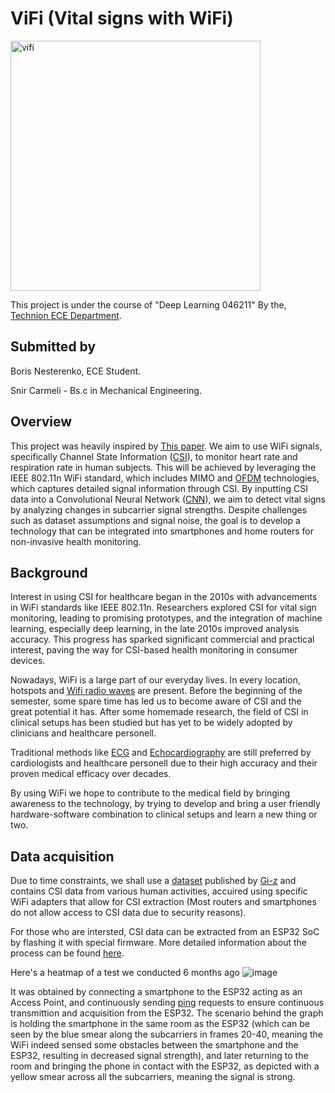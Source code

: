 # ViFi (Vital signs with WiFi)
<img src="https://github.com/user-attachments/assets/d2bca8d5-6e5f-4240-9033-10ef52e83c3a" alt="vifi" width="400" height="400">

This project is under the course of "Deep Learning 046211" By the, [Technion ECE Department](https://ece.technion.ac.il/).

## Submitted by 
Boris Nesterenko, ECE Student.

Snir Carmeli - Bs.c in Mechanical Engineering.

## Overview
This project was heavily inspired by [This paper](https://arxiv.org/pdf/2203.03980).
We aim to use WiFi signals, specifically Channel State Information ([CSI](https://en.wikipedia.org/wiki/Channel_state_information)), to monitor heart rate and respiration rate in human subjects. 
This will be achieved by leveraging the IEEE 802.11n WiFi standard, which includes MIMO and [OFDM](https://en.wikipedia.org/wiki/Orthogonal_frequency-division_multiplexing) technologies, which captures detailed signal information through CSI. 
By inputting CSI data into a Convolutional Neural Network ([CNN](https://en.wikipedia.org/wiki/Convolutional_neural_network)), we aim to detect vital signs by analyzing changes in subcarrier signal strengths. 
Despite challenges such as dataset assumptions and signal noise, the goal is to develop a technology that can be integrated into smartphones and home routers for non-invasive health monitoring.

## Background

Interest in using CSI for healthcare began in the 2010s with advancements in WiFi standards like IEEE 802.11n. Researchers explored CSI for vital sign monitoring, leading to promising prototypes, and the integration of machine learning, especially deep learning, in the late 2010s improved analysis accuracy. This progress has sparked significant commercial and practical interest, paving the way for CSI-based health monitoring in consumer devices.

Nowadays, WiFi is a large part of our everyday lives. In every location, hotspots and [Wifi radio waves](https://en.wikipedia.org/wiki/Wi-Fi#Waveband) are present.
Before the beginning of the semester, some spare time has led us to become aware of CSI and the great potential it has. After some homemade research, the field of CSI in clinical setups has been studied but has yet to be widely adopted by clinicians and healthcare personell. 

Traditional methods like [ECG](https://en.wikipedia.org/wiki/Electrocardiography) and [Echocardiography](https://en.wikipedia.org/wiki/Echocardiography) are still preferred by cardiologists and healthcare personell due to their high accuracy and their proven medical efficacy over decades.

By using WiFi we hope to contribute to the medical field by bringing awareness to the technology, by trying to develop and bring a user friendly hardware-software combination to clinical setups and learn a new thing or two.

## Data acquisition

Due to time constraints, we shall use a [dataset](https://github.com/Gi-z/CSI-Data/tree/main/Internal/intel/Heart%20Rate) published by [Gi-z](https://github.com/Gi-z) and contains CSI data from various human activities, accuired using specific WiFi adapters that allow for CSI extraction (Most routers and smartphones do not allow access to CSI data due to security reasons).

For those who are intersted, CSI data can be extracted from an ESP32 SoC by flashing it with special firmware. More detailed information about the process can be found [here](https://stevenmhernandez.github.io/ESP32-CSI-Tool/). 

Here's a heatmap of a test we conducted 6 months ago ![image](https://github.com/user-attachments/assets/a83df65f-366f-44df-81ab-bc23c47e7df4)

It was obtained by connecting a smartphone to the ESP32 acting as an Access Point, and continuously sending [ping](https://en.wikipedia.org/wiki/Ping_(networking_utility)) requests to ensure continuous transmittion and acquisition from the ESP32. The scenario behind the graph is holding the smartphone in the same room as the ESP32 (which can be seen by the blue smear along the subcarriers in frames 20-40, meaning the WiFi indeed sensed some obstacles between the smartphone and the ESP32, resulting in decreased signal strength), and later returning to the room and bringing the phone in contact with the ESP32, as depicted with a yellow smear across all the subcarriers, meaning the signal is strong.

